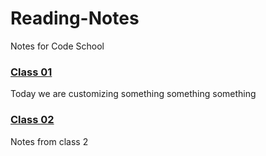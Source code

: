 # Reading-Notes
Notes for Code School

### [Class 01](/Reading-Notes/Class01)

Today we are customizing something something something

### [Class 02](/Reading-Notes/Class02)

Notes from class 2
